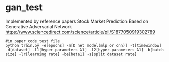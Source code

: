 # gan_test
Implemented by reference papers Stock Market Prediction Based on Generative Adversarial Network
https://www.sciencedirect.com/science/article/pii/S1877050919302789
```
#in paper_code_test file 
python train.py -e[epochs] -m[D net model(mlp or cnn)] -t[timewindow] -d[dataset] -l1[hyper-parameters λ1] -l2[hyper-parameters λ1] -b[batch size] -lr[learning rate] -be[beta1] -s[split dataset rate]
```
